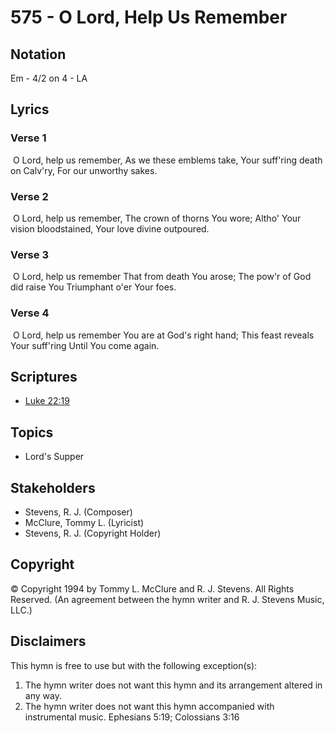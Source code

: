 # 575 - O Lord, Help Us Remember

## Notation

Em - 4/2 on 4 - LA

## Lyrics

### Verse 1

 O Lord, help us remember, As we these emblems take, Your suff'ring death on Calv'ry, For our unworthy sakes.

### Verse 2

 O Lord, help us remember, The crown of thorns You wore; Altho' Your vision bloodstained, Your love divine outpoured.

### Verse 3

 O Lord, help us remember That from death You arose; The pow'r of God did raise You Triumphant o'er Your foes.

### Verse 4

 O Lord, help us remember You are at God's right hand; This feast reveals Your suff'ring Until You come again. 


## Scriptures

- [Luke 22:19](https://www.biblegateway.com/passage/?search=Luke%2022%3A19)

## Topics

- Lord's Supper

## Stakeholders

- Stevens, R. J. (Composer)
- McClure, Tommy L. (Lyricist)
- Stevens, R. J. (Copyright Holder)

## Copyright

© Copyright 1994 by Tommy L. McClure and R. J. Stevens. All Rights Reserved.
(An agreement between the hymn writer and R. J. Stevens Music, LLC.)

## Disclaimers

This hymn is free to use but with the following exception(s):
1. The hymn writer does not want this hymn and its arrangement altered in any way.
2. The hymn writer does not want this hymn accompanied with instrumental music.
Ephesians 5:19; Colossians 3:16

